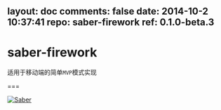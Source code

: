 layout: doc
comments: false
date: 2014-10-2 10:37:41
repo: saber-firework
ref: 0.1.0-beta.3
---

# saber-firework

适用于移动端的简单`MVP`模式实现

===

[![Saber](https://f.cloud.github.com/assets/157338/1485433/aeb5c72a-4714-11e3-87ae-7ef8ae66e605.png)](http://ecomfe.github.io/saber/)

